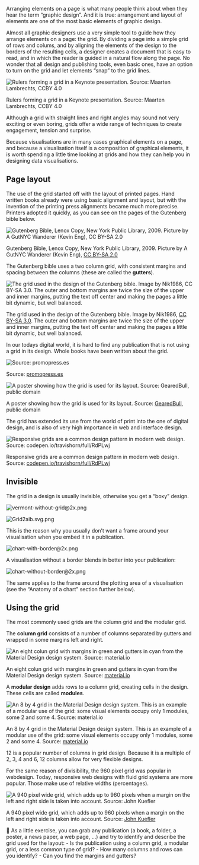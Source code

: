 Arranging elements on a page is what many people think about when they hear the term “graphic design”.  And it is true: arrangement and layout of elements are one of the most basic elements of graphic design.

Almost all graphic designers use a very simple tool to guide how they arrange elements on a page: the grid. By dividing a page into a simple grid of rows and colums, and by aligning the elements of the design to the borders of the resulting cells, a designer creates a document that is easy to read, and in which the reader is guided in a natural flow along the page. No wonder that all design and publishing tools, even basic ones, have an option to turn on the grid and let elements “snap” to the grid lines.

![Rulers forming a grid in a Keynote presentation. Source: Maarten Lambrechts, CCBY 4.0](Grid%20and%20arrangement%204ba513397bf6413d900e7c2944888770/keynote-grid.png)

Rulers forming a grid in a Keynote presentation. Source: Maarten Lambrechts, CCBY 4.0

Although a grid with straight lines and right angles may sound not very exciting or even boring, grids offer a wide range of techniques to create engagement, tension and surprise.

Because visualisations are in many cases graphical elements on a page, and because a visualisation itself is a composition of graphical elements, it is worth spending a little time looking at grids and how they can help you in designing data visualisations.

## Page layout

The use of the grid started off with the layout of printed pages. Hand written books already were using basic alignment and layout, but with the invention of the printing press alignments became much more precise. Printers adopted it quickly, as you can see on the pages of the Gutenberg bible below.

![Gutenberg Bible, Lenox Copy, New York Public Library, 2009. Picture by A GutNYC Wanderer (Kevin Eng), [CC BY-SA 2.0](https://creativecommons.org/licenses/by-sa/2.02021-12-15)](Grid%20and%20arrangement%204ba513397bf6413d900e7c2944888770/Gutenberg_Bible_Lenox_Copy_New_York_Public_Library_2009._Pic_01.jpg)

Gutenberg Bible, Lenox Copy, New York Public Library, 2009. Picture by A GutNYC Wanderer (Kevin Eng), [CC BY-SA 2.0](https://creativecommons.org/licenses/by-sa/2.02021-12-15)

The Gutenberg bible uses a two column grid, with consistent margins and spacing between the columns (these are called the **gutters**).

![The grid used in the design of the Gutenberg bible. Image by Nik1986, [CC BY-SA 3.0](https://creativecommons.org/licenses/by-sa/3.0). The outer and bottom margins are twice the size of the upper and inner margins, putting the text off center and making the pages a little bit dynamic, but well balanced.](Grid%20and%20arrangement%204ba513397bf6413d900e7c2944888770/1280px-Gutenberg_Bible_Proportions.svg.png)

The grid used in the design of the Gutenberg bible. Image by Nik1986, [CC BY-SA 3.0](https://creativecommons.org/licenses/by-sa/3.0). The outer and bottom margins are twice the size of the upper and inner margins, putting the text off center and making the pages a little bit dynamic, but well balanced.

In our todays digital world, it is hard to find any publication that is not using a grid in its design. Whole books have been written about the grid.

![Source: [promopress.es](http://www.promopress.es/en/diseno-grafico-101580304/page-design-1120802-000-0001.html)](Grid%20and%20arrangement%204ba513397bf6413d900e7c2944888770/page-design-309647601.jpg)

Source: [promopress.es](http://www.promopress.es/en/diseno-grafico-101580304/page-design-1120802-000-0001.html)

![A poster showing how the grid is used for its layout. Source: [GearedBull](https://commons.wikimedia.org/wiki/File:Grid2aib.svg), public domain](Grid%20and%20arrangement%204ba513397bf6413d900e7c2944888770/grid-fade.gif)

A poster showing how the grid is used for its layout. Source: [GearedBull](https://commons.wikimedia.org/wiki/File:Grid2aib.svg), public domain

The grid has extended its use from the world of print into the one of digital design, and is also of very high importance in web and interface design.

![Responsive grids are a common design pattern in modern web design. Source: [codepen.io/travishorn/full/RdPLwj](https://codepen.io/travishorn/full/RdPLwj)](Grid%20and%20arrangement%204ba513397bf6413d900e7c2944888770/responsive-grid.gif)

Responsive grids are a common design pattern in modern web design. Source: [codepen.io/travishorn/full/RdPLwj](https://codepen.io/travishorn/full/RdPLwj)

## Invisible

The grid in a design is usually invisible, otherwise you get a “boxy” design.

![vermont-without-grid@2x.png](Grid%20and%20arrangement%204ba513397bf6413d900e7c2944888770/vermont-without-grid2x.png)

![Grid2aib.svg.png](Grid%20and%20arrangement%204ba513397bf6413d900e7c2944888770/Grid2aib.svg.png)

This is the reason why you usually don’t want a frame around your visualisation when you embed it in a publication.

![chart-with-border@2x.png](Grid%20and%20arrangement%204ba513397bf6413d900e7c2944888770/chart-with-border2x.png)

A visualisation without a border blends in better into your publication:

![chart-without-border@2x.png](Grid%20and%20arrangement%204ba513397bf6413d900e7c2944888770/chart-without-border2x.png)

The same applies to the frame around the plotting area of a visualisation (see the “Anatomy of a chart” section further below).

## Using the grid

The most commonly used grids are the column grid and the modular grid.

The **column grid** consists of a number of columns separated by gutters and wrapped in some margins left and right.

![An eight colun grid with margins in green and gutters in cyan from the Material Design design system. Source: [material.io](https://material.io/design/layout/responsive-layout-grid.html)](Grid%20and%20arrangement%204ba513397bf6413d900e7c2944888770/material-design-grid.png)

An eight colun grid with margins in green and gutters in cyan from the Material Design design system. Source: [material.io](https://material.io/design/layout/responsive-layout-grid.html)

A **modular design** adds rows to a column grid, creating cells in the design. These cells are called **modules**. 

![An 8 by 4 grid in the Material Design design system. This is an example of a modular use of the grid: some visual elements occupy only 1 modules, some 2 and some 4. Source: [material.io](https://material.io/design/layout/responsive-layout-grid.html)](Grid%20and%20arrangement%204ba513397bf6413d900e7c2944888770/material-design-grid-2.png)

An 8 by 4 grid in the Material Design design system. This is an example of a modular use of the grid: some visual elements occupy only 1 modules, some 2 and some 4. Source: [material.io](https://material.io/design/layout/responsive-layout-grid.html)

12 is a popular number of columns in grid design. Because it is a multiple of 2, 3, 4 and 6, 12 columns allow for very flexible designs.

For the same reason of divisibility, the 960 pixel grid was popular in webdesign. Today, responsive web designs with fluid grid systems are more popular. Those make use of relative widths (percentages).

![A 940 pixel wide grid, which adds up to 960 pixels when a margin on the left and right side is taken into account. Source: [John Kuefler](https://johnkuefler.com/axure-template-download-960-grid/)](Grid%20and%20arrangement%204ba513397bf6413d900e7c2944888770/grid-layout-960.jpg)

A 940 pixel wide grid, which adds up to 960 pixels when a margin on the left and right side is taken into account. Source: [John Kuefler](https://johnkuefler.com/axure-template-download-960-grid/)

<aside>
🔎 As a little exercise, you can grab any publication (a book, a folder, a poster, a news paper, a web page, ...) and try to identify and describe the grid used for the layout:
- Is the publication using a column grid, a modular grid, or a less common type of grid?
- How many columns and rows can you identify?
- Can you find the margins and gutters?

</aside>